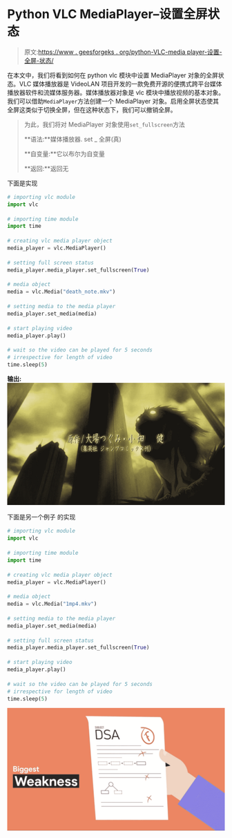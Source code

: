 # Python VLC MediaPlayer–设置全屏状态

> 原文:[https://www . geesforgeks . org/python-VLC-media player-设置-全屏-状态/](https://www.geeksforgeeks.org/python-vlc-mediaplayer-setting-full-screen-status/)

在本文中，我们将看到如何在 python vlc 模块中设置 MediaPlayer 对象的全屏状态。VLC 媒体播放器是 VideoLAN 项目开发的一款免费开源的便携式跨平台媒体播放器软件和流媒体服务器。媒体播放器对象是 vlc 模块中播放视频的基本对象。我们可以借助`MediaPlayer`方法创建一个 MediaPlayer 对象。启用全屏状态使其全屏这类似于切换全屏，但在这种状态下，我们可以撤销全屏。

> 为此，我们将对 MediaPlayer 对象使用`set_fullscreen`方法
> 
> **语法:**媒体播放器. set _ 全屏(真)
> 
> **自变量:**它以布尔为自变量
> 
> **返回:**返回无

下面是实现

```py
# importing vlc module
import vlc

# importing time module
import time

# creating vlc media player object
media_player = vlc.MediaPlayer()

# setting full screen status
media_player.media_player.set_fullscreen(True)

# media object
media = vlc.Media("death_note.mkv")

# setting media to the media player
media_player.set_media(media)

# start playing video
media_player.play()

# wait so the video can be played for 5 seconds
# irrespective for length of video
time.sleep(5)
```

**输出:**
![](img/b9eb6c3bd27106a39edd9d3c440ac2fd.png)

下面是另一个例子
的实现

```py
# importing vlc module
import vlc

# importing time module
import time

# creating vlc media player object
media_player = vlc.MediaPlayer()

# media object
media = vlc.Media("1mp4.mkv")

# setting media to the media player
media_player.set_media(media)

# setting full screen status
media_player.media_player.set_fullscreen(True)

# start playing video
media_player.play()

# wait so the video can be played for 5 seconds
# irrespective for length of video
time.sleep(5)
```

![](img/c0f8b2d777a1a069801b56edaaa0ebe7.png)
